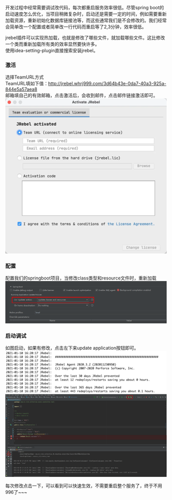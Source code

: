 开发过程中经常需要调试改代码，每次都重启服务效率很低。尽管spring boot的启动速度怎么优化，当项目稍微复杂时，启动还是需要一定的时间，例如需要重新加载资源，重新初始化数据库链接池等，而这些通常我们是不会修改的。我们经常会简单改一个配置或者简单改一行代码而重启等了2,3分钟，效率很低。  

jrebel插件可以实现热加载，也就是修改了哪些文件，就加载哪些文件。这比修改一个类而重新加载所有类的效率显然要快许多。  
使用idea-setting-plugin直接搜索安装jrebel。

### 激活
选择TeamURL方式  
TeamURL填如下值：http://jrebel.whrj999.com/3d64b43e-0da7-40a3-925a-844e5a57aea8   
邮箱填自己的有效邮箱，点击激活后，会收到邮件，点击邮件链接激活即可。  
![iamge](https://github.com/jmilktea/jmilktea/blob/master/%E5%B7%A5%E5%85%B7%E7%B1%BB/idea/images/jrebel-1.png)  

### 配置  
配置我们的springboot项目，当修改class类型和resource文件时，重新加载   
![image](https://github.com/jmilktea/jmilktea/blob/master/%E5%B7%A5%E5%85%B7%E7%B1%BB/idea/images/jrebel-2.png)  

### 启动调试
如图启动，如果有修改，点击左下来update application按钮即可。
![image](https://github.com/jmilktea/jmilktea/blob/master/%E5%B7%A5%E5%85%B7%E7%B1%BB/idea/images/jrebel-4.png)  
![iamge](https://github.com/jmilktea/jmilktea/blob/master/%E5%B7%A5%E5%85%B7%E7%B1%BB/idea/images/jrebel-3.png)  

每次修改点击一下，可以看到可以快速生效，不需要重启整个服务了，终于不用996了~~~
